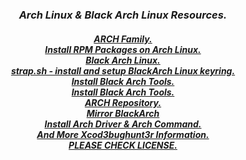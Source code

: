 <center><h3><i><b>Arch Linux & Black Arch Linux Resources.</b></i></h3></center>
<center><h4><i>
  <a href="https://github.com/Xcod3bughunt3r/BLACKARCHLINUXME/blob/master/BLACKARCHLINUXME.md">ARCH Family.</a><br>
  <a href="https://github.com/Xcod3bughunt3r/BLACKARCHLINUXME/blob/master/rpmtoarch.rb">Install RPM Packages on Arch Linux.</a><br>
  <a href="https://github.com/Xcod3bughunt3r/BLACKARCHLINUXME/blob/master/BlackArch.md">Black Arch Linux.</a><br>
  <a href="https://github.com/Xcod3bughunt3r/BLACKARCHLINUXME/blob/master/strap.sh">strap.sh - install and setup BlackArch Linux keyring.</a><br>
  <a href="https://github.com/Xcod3bughunt3r/BLACKARCHLINUXME/blob/master/blackarch.sh">Install Black Arch Tools.</a><br>
  <a href="https://github.com/Xcod3bughunt3r/BLACKARCHLINUXME/blob/master/blackarchtools.sh">Install Black Arch Tools.</a><br>
  <a href="https://github.com/Xcod3bughunt3r/BLACKARCHLINUXME/blob/master/ArchRepo.md">ARCH Repository.</a><br>
  <a href="https://github.com/Xcod3bughunt3r/BLACKARCHLINUXME/blob/main/mirror-blackarch.lst">Mirror BlackArch</a><br>
  <a href="https://github.com/Xcod3bughunt3r/BLACKARCHLINUXME/blob/master/Arch-Packages-Command.md">Install Arch Driver & Arch Command.</a><br>
  <a href="https://github.com/Xcod3bughunt3r/Xcod3bughunt3r/blob/master/README.md">And More Xcod3bughunt3r Information.</a><br>
  <a href="https://github.com/Xcod3bughunt3r/BLACKARCHLINUXME/blob/master/LICENSE">PLEASE CHECK LICENSE.</a><br>
</i></h4></center>
